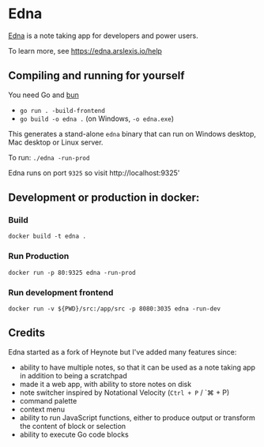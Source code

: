 # Edna

[Edna](https://edna.arslexis.io) is a note taking app for developers and power users.

To learn more, see https://edna.arslexis.io/help

## Compiling and running for yourself

You need Go and [bun](https://bun.sh/)

- `go run . -build-frontend`
- `go build -o edna .` (on Windows, `-o edna.exe`)

This generates a stand-alone `edna` binary that can run on Windows desktop, Mac desktop or Linux server.

To run: `./edna -run-prod`

Edna runs on port `9325` so visit http://localhost:9325'

## Development or production in docker:

### Build

```
docker build -t edna .
```

### Run Production

```
docker run -p 80:9325 edna -run-prod
```

### Run development frontend

```
docker run -v ${PWD}/src:/app/src -p 8080:3035 edna -run-dev
```

## Credits

Edna started as a fork of Heynote but I've added many features since:

- ability to have multiple notes, so that it can be used as a note taking app in addition to being a scratchpad
- made it a web app, with ability to store notes on disk
- note switcher inspired by Notational Velocity (`Ctrl + P` / `⌘ + P)
- command palette
- context menu
- ability to run JavaScript functions, either to produce output or transform the content of block or selection
- ability to execute Go code blocks
